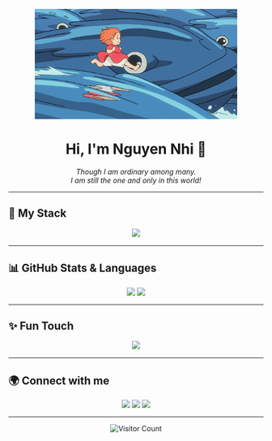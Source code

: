 <p align="center">
  <img src="https://raw.githubusercontent.com/NgNhi2006/NgNhi2006/main/gif.gif" alt="banner" width="400"/>
</p>


<h1 align="center">
  Hi, I'm <b>Nguyen Nhi</b> 👋
</h1>

<p align="center">
  <i>Though I am ordinary among many.<br>
  I am still the one and only in this world!</i>
</p>

---

## 🔧 My Stack  

<p align="center">
  <img src="https://skillicons.dev/icons?i=html,css,js,git,github,vscode,python" />
</p>

---

## 📊 GitHub Stats & Languages  

<p align="center">
  <img src="https://github-readme-stats.vercel.app/api?username=NgNhi2006&show_icons=true&theme=tokyonight" height="150" />
  <img src="https://github-readme-stats.vercel.app/api/top-langs/?username=NgNhi2006&layout=compact&theme=tokyonight" height="150" />
</p>

---

## ✨ Fun Touch  

<p align="center">
  <img src="https://readme-typing-svg.herokuapp.com?size=22&color=F70776&center=true&vCenter=true&width=500&height=40&lines=Frontend+Developer;Open+Source+Enthusiast;Always+Learning+New+Things" />
</p>

---

## 🌍 Connect with me  

<p align="center">
  <a href="https://www.facebook.com/ngthnh06"><img src="https://img.shields.io/badge/Facebook-1877F2?logo=facebook&logoColor=white" /></a>
  <a href="https://www.tiktok.com/@tnw.dev"><img src="https://img.shields.io/badge/TikTok-000000?logo=tiktok&logoColor=white" /></a>
  <a href="mailto:tniw.dev@gmail.com"><img src="https://img.shields.io/badge/Gmail-D14836?logo=gmail&logoColor=white" /></a>
</p>

---

<p align="center">
  <img src="https://profile-counter.glitch.me/NgNhi2006/count.svg" alt="Visitor Count" />
</p>
